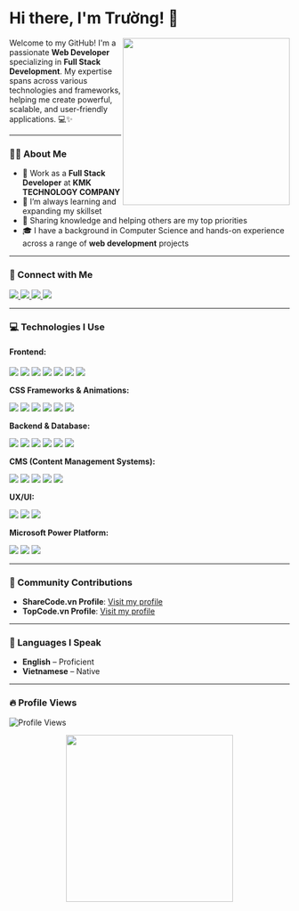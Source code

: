# Hi there, I'm Trường! 👋

<!-- Add a cool intro GIF here -->
<img align="right" src="https://www.votruong.info/perimg/me.png" width="300"/>

Welcome to my GitHub! I'm a passionate **Web Developer** specializing in **Full Stack Development**. My expertise spans across various technologies and frameworks, helping me create powerful, scalable, and user-friendly applications. 💻✨

---

### 🧑‍💻 About Me
- 💼 Work as a **Full Stack Developer** at **KMK TECHNOLOGY COMPANY**
- 🌱 I’m always learning and expanding my skillset
- 📝 Sharing knowledge and helping others are my top priorities
- 🎓 I have a background in Computer Science and hands-on experience across a range of **web development** projects

---

### 🔗 Connect with Me
<p align="left">
  <a href="https://www.facebook.com/vtruong.it/" target="_blank">
    <img src="https://img.shields.io/badge/Facebook-1877F2?style=for-the-badge&logo=facebook&logoColor=white" />
  </a>
  <a href="https://www.youtube.com/@truongbinnn" target="_blank">
    <img src="https://img.shields.io/badge/YouTube-FF0000?style=for-the-badge&logo=youtube&logoColor=white" />
  </a>
  <a href="https://www.linkedin.com/in/v%C3%B5-tr%C6%B0%E1%BB%9Dng-3432882a0/" target="_blank">
    <img src="https://img.shields.io/badge/LinkedIn-0A66C2?style=for-the-badge&logo=linkedin&logoColor=white" />
  </a>
  <a href="mailto:truong.vd2000@gmail.com">
    <img src="https://img.shields.io/badge/Email-D14836?style=for-the-badge&logo=gmail&logoColor=white" />
  </a>
</p>

---

### 💻 Technologies I Use

#### **Frontend:**
<p>
  <img src="https://img.shields.io/badge/React-61DAFB?style=for-the-badge&logo=react&logoColor=black" />
  <img src="https://img.shields.io/badge/TypeScript-3178C6?style=for-the-badge&logo=typescript&logoColor=white" />
  <img src="https://img.shields.io/badge/JavaScript-F7DF1E?style=for-the-badge&logo=javascript&logoColor=black" />
  <img src="https://img.shields.io/badge/HTML5-E34F26?style=for-the-badge&logo=html5&logoColor=white" />
  <img src="https://img.shields.io/badge/Ionic-3880FF?style=for-the-badge&logo=ionic&logoColor=white" />
  <img src="https://img.shields.io/badge/Vue.js-4FC08D?style=for-the-badge&logo=vue.js&logoColor=white" />
  <img src="https://img.shields.io/badge/Angular-DD0031?style=for-the-badge&logo=angular&logoColor=white" />
</p>

**CSS Frameworks & Animations:**
<p>
  <img src="https://img.shields.io/badge/CSS3-1572B6?style=for-the-badge&logo=css3&logoColor=white" />
  <img src="https://img.shields.io/badge/SASS-CC6699?style=for-the-badge&logo=sass&logoColor=white" />
  <img src="https://img.shields.io/badge/SCSS-CC6699?style=for-the-badge&logo=sass&logoColor=white" />
  <img src="https://img.shields.io/badge/Tailwind_CSS-38B2AC?style=for-the-badge&logo=tailwind-css&logoColor=white" />
  <img src="https://img.shields.io/badge/Bootstrap-7952B3?style=for-the-badge&logo=bootstrap&logoColor=white" />
  <img src="https://img.shields.io/badge/GSAP-88CE02?style=for-the-badge&logo=greensock&logoColor=white" />
</p>

**Backend & Database:**
<p>
  <img src="https://img.shields.io/badge/PHP-777BB4?style=for-the-badge&logo=php&logoColor=white" />
  <img src="https://img.shields.io/badge/Laravel-FF2D20?style=for-the-badge&logo=laravel&logoColor=white" />
  <img src="https://img.shields.io/badge/.NET-512BD4?style=for-the-badge&logo=dotnet&logoColor=white" />
  <img src="https://img.shields.io/badge/Microsoft_SQL_Server-CC2927?style=for-the-badge&logo=microsoft-sql-server&logoColor=white" />
  <img src="https://img.shields.io/badge/MySQL-4479A1?style=for-the-badge&logo=mysql&logoColor=white" />
  <img src="https://img.shields.io/badge/MongoDB-47A248?style=for-the-badge&logo=mongodb&logoColor=white" />
</p>

**CMS (Content Management Systems):**
<p>
  <img src="https://img.shields.io/badge/WordPress-21759B?style=for-the-badge&logo=wordpress&logoColor=white" />
  <img src="https://img.shields.io/badge/Magento-EE6722?style=for-the-badge&logo=magento&logoColor=white" />
  <img src="https://img.shields.io/badge/Joomla-47A2D9?style=for-the-badge&logo=joomla&logoColor=white" />
  <img src="https://img.shields.io/badge/Drupal-0063A1?style=for-the-badge&logo=drupal&logoColor=white" />
  <img src="https://img.shields.io/badge/Shopify-96BF47?style=for-the-badge&logo=shopify&logoColor=white" />
</p>

**UX/UI:**
<p>
  <img src="https://img.shields.io/badge/Figma-F24E1E?style=for-the-badge&logo=figma&logoColor=white" />
  <img src="https://img.shields.io/badge/Adobe_XD-FF61F6?style=for-the-badge&logo=adobe-xd&logoColor=white" />
  <img src="https://img.shields.io/badge/Sketch-00B1FF?style=for-the-badge&logo=sketch&logoColor=white" />
</p>

**Microsoft Power Platform:**

<p> <img src="https://img.shields.io/badge/PowerApps-742774?style=for-the-badge&logo=microsoft-powerapps&logoColor=white" /> <img src="https://img.shields.io/badge/Power%20Automate-0066B8?style=for-the-badge&logo=microsoft-power-automate&logoColor=white" /> <img src="https://img.shields.io/badge/SharePoint-0078D4?style=for-the-badge&logo=microsoft-sharepoint&logoColor=white" /></p>


---

### 🤝 Community Contributions
- **ShareCode.vn Profile**: [Visit my profile](https://sharecode.vn/thanh-vien/truong-259085.htm)
- **TopCode.vn Profile**: [Visit my profile](https://topcode.vn/thanh-vien/vo-61380.htm)

---

### 💬 Languages I Speak
- **English** – Proficient
- **Vietnamese** – Native

---

### 🔥 Profile Views
<p align="left">
  <img src="https://komarev.com/ghpvc/?username=truongraph&color=blueviolet" alt="Profile Views" />
</p>

<!-- Footer GIF -->
<p align="center">
  <img src="https://i.giphy.com/media/v1.Y2lkPTc5MGI3NjExNHd5cjBoN210dmp5ZHhpdjVhZnluMHZ6eW1vZGQwZndidWd5bWp4OCZlcD12MV9pbnRlcm5hbF9naWZfYnlfaWQmY3Q9dHM/B6wdZEDP2TXRkA83o5/giphy.gif" width="300"/>
</p>
